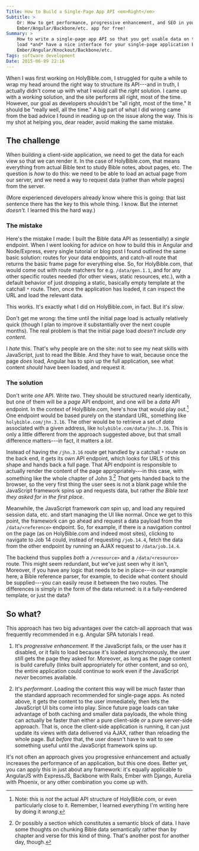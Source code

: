 ```yaml
---
Title: How to Build a Single-Page App API <em>Right</em>
Subtitle: >
    Or: How to get performance, progressive enhancement, and SEO in your
    Ember/Angular/Backbone/etc. app for free!
Summary: >
    How to write a single-page app API so that you get usable data on the first
    load *and* have a nice interface for your single-page application built in
    Ember/Angular/Knockout/Backbone/etc.
Tags: software development
Date: 2015-06-09 22:16
---
```


When I was first working on HolyBible.com, I struggled for quite a while to wrap
my head around the right way to structure its API---and in truth, I actually
didn't come up with what I would call the *right* solution. I came up with a
*working* solution, and the site performs all right, most of the time. However,
our goal as developers shouldn't be "all right, most of the time." It should be
"really well, all the time." A big part of what I did wrong came from the bad
advice I found in reading up on the issue along the way. This is my shot at
helping you, dear reader, avoid making the same mistake.

## The challenge
When building a client-side application, we need to get the data for each view
so that we can render it. In the case of HolyBible.com, that means everything
from actual Bible text to study Bible notes, about pages, etc. The question is
*how* to do this: we need to be able to load an actual page from our server,
and we need a way to request data (rather than whole pages) from the server.

(More experienced developers already know where this is going: that last
sentence there has the key to this whole thing. I know. But the internet
*doesn't.* I learned this the hard way.)

### The mistake
Here's the mistake I made: I built the Bible data API as (essentially) a
*single* endpoint. When I went looking for advice on how to build this in
Angular and Node/Express, every single tutorial or blog post I found outlined
the same basic solution: routes for your data endpoints, and catch-all route
that returns the basic frame page for everything else. So, for HolyBible.com,
that would come out with route matchers for e.g. `/data/gen.1.1`, and for any
other specific routes needed (for other views, static resources, etc.), with
a default behavior of just dropping a static, basically empty template at the
catchall `*` route. Then, once the application has loaded, it can inspect the
URL and load the relevant data.

This works. It's exactly what I did on HolyBible.com, in fact. But it's *slow*.

Don't get me wrong: the time until the initial page load is actually relatively
quick (though I plan to improve it substantially over the next couple months).
The real problem is that the initial page load *doesn't include any content*.

I *hate* this. That's why people are on the site: not to see my neat skills with
JavaScript, just to read the Bible. And they have to wait, because once the page
*does* load, Angular has to spin up the full application, see what content
*should* have been loaded, and request it.

### The solution
Don't write *one* API. Write *two*. They should be structured nearly
identically, but one of them will be a *page* API endpoint, and one will be a
*data* API endpoint. In the context of HolyBible.com, here's how that would play
out.[^hb-api] One endpoint would be based purely on the standard URL, something
like `holybible.com/jhn.3.16`. The other would be to retrieve a set of *data*
associated with a given address, like `holybible.com/data/jhn.3.16`. This is
only a little different from the approach suggested above, but that small
difference matters---in fact, it matters a *lot*.

Instead of having the `/jhn.3.16` route get handled by a catchall `*` route on
the back end, it gets its own API endpoint, which looks for URLS of this shape
and hands back a full page. That API endpoint is responsible to actually render
the content of the page appropriately---in this case, with something like the
whole chapter of John 3.[^semantic] *That* gets handed back to the browser, so
the very first thing the user sees is not a blank page while the JavaScript
framework spins up and requests data, but rather *the Bible text they asked for
in the first place*.

Meanwhile, the JavaScript framework *can* spin up, and load any required session
data, etc. and start managing the UI like normal. Once we get to this point, the
framework can go ahead and request a data payload from the `/data/<reference>`
endpoint. So, for example, if there is a navigation control on the page (as
on HolyBible.com and indeed most sites), clicking to navigate to Job 14 could,
instead of requesting `/job.14.4`, fetch the data from the other endpoint by
running an AJAX request to `/data/job.14.4`.

The backend thus supplies *both* a `/<resource>` and a `/data/<resource>` route.
This might seem redundant, but we've just seen why it isn't, Moreover, if you
have any logic that needs to be in place---in our example here, a Bible
reference parser, for example, to decide what content should be supplied---you
can easily reuse it between the two routes. The differences is simply in the
form of the data returned: is it a fully-rendered template, or just the data?

## So what?
This approach has two big advantages over the catch-all approach that was
frequently recommended in e.g. Angular SPA tutorials I read.

 1. It's *progressive enhancement*. If the JavaScript fails, or the user has it
    disabled, or it fails to load because it's loaded asynchronously, the user
    still gets the page they asked for. Moreover, as long as the page content is
    build carefully (links built appropriately for other content, and so on),
    the entire application could continue to work even if the JavaScript *never*
    becomes available.

 2. It's *performant*. Loading the content this way will be *much* faster than
    the standard approach recommended for single-page apps. As noted above, it
    gets the content to the user immediately, then lets the JavaScript UI bits
    come into play. Since future page loads can take advantage of both caching
    and smaller data payloads, the whole thing can actually be faster than
    either a pure client-side *or* a pure server-side approach. That is, once
    the client-side application is running, it can just update its views with
    data delivered via AJAX, rather than reloading the whole page. But *before*
    that, the user doesn't have to wait to see something useful until the
    JavaScript framework spins up.

It's not often an approach gives you progressive enhancement and actually
increases the performance of an application, but this one does. Better yet, you
can apply this in just about any framework: it's equally applicable to AngularJS
with ExpressJS, Backbone with Rails, Ember with Django, Aurelia with Phoenix, or
any other combination you come up with.

[^hb-api]: Note: this is *not* the actual API structure of HolyBible.com, or
    even particularly close to it. Remember, I learned everything I'm writing
    here by doing it *wrong*.

[^semantic]: Or possibly a section which constitutes a semantic block of data.
    I have some thoughts on chunking Bible data semantically rather than by
    chapter and verse for this kind of thing. That's another post for another
    day, though.
